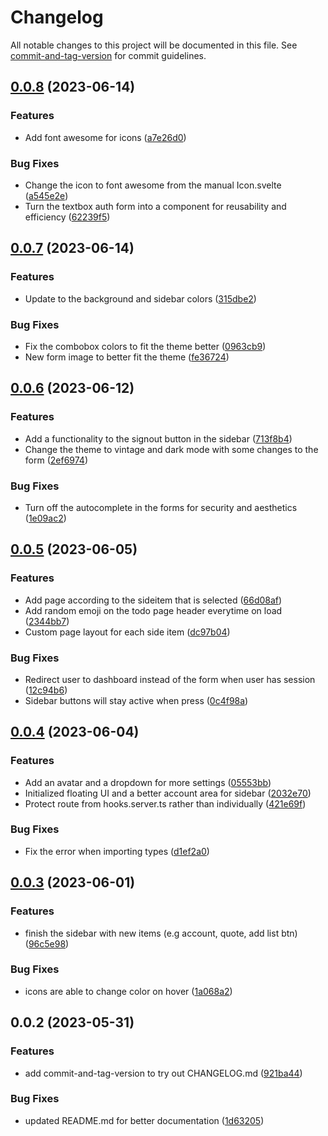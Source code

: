# Changelog

All notable changes to this project will be documented in this file. See [commit-and-tag-version](https://github.com/absolute-version/commit-and-tag-version) for commit guidelines.

## [0.0.8](https://github.com/MatthewAnder/auth-demo/compare/v0.0.7...v0.0.8) (2023-06-14)


### Features

* Add font awesome for icons ([a7e26d0](https://github.com/MatthewAnder/auth-demo/commit/a7e26d0047da5dc35d933c6d1e09d564a2903f3d))


### Bug Fixes

* Change the icon to font awesome from the manual Icon.svelte ([a545e2e](https://github.com/MatthewAnder/auth-demo/commit/a545e2e8a1cd6cdb0ca2db6e253e30f77dd27868))
* Turn the textbox auth form into a component for reusability and efficiency ([62239f5](https://github.com/MatthewAnder/auth-demo/commit/62239f5777c46e4694d905d9fb0c35d23c824628))

## [0.0.7](https://github.com/MatthewAnder/auth-demo/compare/v0.0.6...v0.0.7) (2023-06-14)


### Features

* Update to the background and sidebar colors ([315dbe2](https://github.com/MatthewAnder/auth-demo/commit/315dbe2d3756ae0d69799360bfed6bb84985d923))


### Bug Fixes

* Fix the combobox colors to fit the theme better ([0963cb9](https://github.com/MatthewAnder/auth-demo/commit/0963cb90640daf81e069d9d7eb340d2000f2918f))
* New form image to better fit the theme ([fe36724](https://github.com/MatthewAnder/auth-demo/commit/fe367243aef42b27c54c8153ff1108e2639626fc))

## [0.0.6](https://github.com/MatthewAnder/auth-demo/compare/v0.0.5...v0.0.6) (2023-06-12)


### Features

* Add a functionality to the signout button in the sidebar ([713f8b4](https://github.com/MatthewAnder/auth-demo/commit/713f8b4a470bae5e135c95f36a662d213c4aa330))
* Change the theme to vintage and dark mode with some changes to the form ([2ef6974](https://github.com/MatthewAnder/auth-demo/commit/2ef6974dcbada3c46ed90b3ffaa793b345da8bac))


### Bug Fixes

* Turn off the autocomplete in the forms for security and aesthetics ([1e09ac2](https://github.com/MatthewAnder/auth-demo/commit/1e09ac22c286b6e721ec1f26357302eaea308c6a))

## [0.0.5](https://github.com/MatthewAnder/auth-demo/compare/v0.0.4...v0.0.5) (2023-06-05)


### Features

* Add page according to the sideitem that is selected ([66d08af](https://github.com/MatthewAnder/auth-demo/commit/66d08af1a476c19beb5aa7831b7c812d51e0f51a))
* Add random emoji on the todo page header everytime on load ([2344bb7](https://github.com/MatthewAnder/auth-demo/commit/2344bb718febf5992da546ae354a5fc3192f3bba))
* Custom page layout for each side item ([dc97b04](https://github.com/MatthewAnder/auth-demo/commit/dc97b0455abfb255cbad91c4da55cd1f80775375))


### Bug Fixes

* Redirect user to dashboard instead of the form when user has session ([12c94b6](https://github.com/MatthewAnder/auth-demo/commit/12c94b6a4f45c08ac30e307d1bc73762b070ee20))
* Sidebar buttons will stay active when press ([0c4f98a](https://github.com/MatthewAnder/auth-demo/commit/0c4f98a8d7e3639cee05f803a0ce1ca531a24be2))

## [0.0.4](https://github.com/MatthewAnder/auth-demo/compare/v0.0.3...v0.0.4) (2023-06-04)


### Features

* Add an avatar and a dropdown for more settings ([05553bb](https://github.com/MatthewAnder/auth-demo/commit/05553bb40ef66d1dabcd9bf79da2b4a20f65129e))
* Initialized floating UI and a better account area for sidebar ([2032e70](https://github.com/MatthewAnder/auth-demo/commit/2032e70b781029a2deeb82832afcc79933b5e249))
* Protect route from hooks.server.ts rather than individually ([421e69f](https://github.com/MatthewAnder/auth-demo/commit/421e69faae3c7d9d6bfef731bb8e7303cf82a83d))


### Bug Fixes

* Fix the error when importing types ([d1ef2a0](https://github.com/MatthewAnder/auth-demo/commit/d1ef2a02dec847a64ebd176d4fbcd8e45e90a770))

## [0.0.3](https://github.com/MatthewAnder/auth-demo/compare/v0.0.2...v0.0.3) (2023-06-01)


### Features

* finish the sidebar with new items (e.g account, quote, add list btn) ([96c5e98](https://github.com/MatthewAnder/auth-demo/commit/96c5e98d8debd05b64c54851bded75c3e85c0db5))


### Bug Fixes

* icons are able to change color on hover ([1a068a2](https://github.com/MatthewAnder/auth-demo/commit/1a068a26f4879189219294f6cade78c8818191cf))

## 0.0.2 (2023-05-31)


### Features

* add commit-and-tag-version to try out CHANGELOG.md ([921ba44](https://github.com/MatthewAnder/auth-demo/commit/921ba44e20f5522bc69091e739fca6a6e1b89368))


### Bug Fixes

* updated README.md for better documentation ([1d63205](https://github.com/MatthewAnder/auth-demo/commit/1d63205864efafec84dbeba243bdbc7cbcb2adeb))

